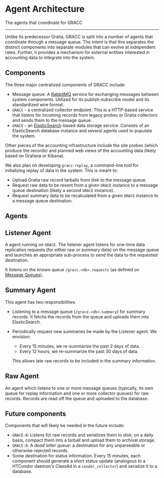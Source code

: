 # Agent Architecture

The agents that coordinate for GRACC

---

Unlike its predecessor Gratia, GRACC is split into a number of agents that coordinate through a message queue.  The intent is that this separates the distinct components into separate modules that can evolve at independent rates.  Further, it provides a mechanism for external entities interested in accounting data to integrate into the system.

Components
----------

The three major centralized components of GRACC include:

* Message queue: A [RabbitMQ](https://www.rabbitmq.com/) service for exchanging messages between system components.  Utilized for its publish-subscribe model and its standardized wire format.
* `GRACC` - a centralized collector endpoint.  This is a HTTP-based service that listens for incoming records from legacy probes or  Gratia collectors and sends them to the message queue.
* `GRACE` - an [ElasticSearch](https://www.elastic.co/)-based data storage service.  Consists of an ElasticSearch database instance and several agents used to populate the system.

Other pieces of the accounting infrastructure include the site probes (which produce the records) and planned web views of the accounting data (likely based on Grafana or Kibana).

We also plan on developing `gracc-replay`, a command-line tool for initializing replay of data in the system.  This is meant to:

* Upload Gratia raw record tarballs from disk to the message queue.
* Request raw data to be resent from a given `GRACE` instance to a message queue destination (likely a second `GRACE` instance).
* Request summary data to be recalculated from a given `GRACE` instance to a message queue destination.

Agents
------

## Listener Agent

A agent running on `GRACE`.  The listener agent listens for one-time data replication requests (for either raw or summary data) on the message queue and launches an appropriate sub-process to send the data to the requested destination.

It listens on the known queue `/gracc.<db>.requests` (as defined on [Message Queues](message-queues.md)).  

## Summary Agent

This agent has two responsibilities:

   * Listening to a message queue (`/grace.<db>.summary`) for summary records.  It fetchs the records from the queue and uploads them into ElasticSearch.
   * Periodically request new summaries be made by the Listener agent.  We envision:

      * Every 15 minutes, we re-summarize the past 2 days of data.
      * Every 12 hours, we re-summarize the past 30 days of data.

      This allows late raw records to be included in the summary information.

## Raw Agent

An agent which listens to one or more message queues (typically, its own queue for replay information and one or more collector queues) for raw records.  Records are read off the queue and uploaded to the database.

Future components
-----------------

Components that will likely be needed in the future include:

* `GRACE-B`: Listens for raw records and serializes them to disk; on a daily basis, compact them into a tarball and upload them to archival storage.
* `GRACE-D`: A _dead letter queue_: a destination for any unparseable or otherwise-rejected records.
* Some destination for status information.  Every 15 minutes, each component should generate a short status update (analogous to a HTCondor daemon's ClassAd in a `condor_collector`) and serialize it to a database.

